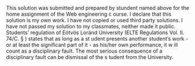 <Youssef Gharbi>
<IKYCUE>
This solution was submitted and prepared by stundent named above for the home assignment of the Web engineering c
ourse.
I declare that this solution is my own work.
I have not copied or used third party solutions.
I have not passed my solution to my classmates, neither made it public.
Students’ regulation of Eötvös Loránd University (ELTE Regulations Vol. II. 74/C. § ) states that as long as a st
udent presents another student’s work - or at least the significant part of it - as his/her own performance, it w
ill count as a disciplinary fault. The most serious consequence of a disciplinary fault can be dismissal of the s
tudent from the University.
